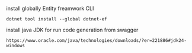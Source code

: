 install globally Entity freamwork CLI

```shell
dotnet tool install --global dotnet-ef
```
install java JDK for run code generation from swagger 
```
https://www.oracle.com/java/technologies/downloads/?er=221886#jdk24-windows
```